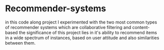 # Recommender-systems

in this code along project I experimented with the two most common types of recommender systems
which are collaborative filtering and content-based 
the significance of this project lies in it's ability to recommend items in a wide spectrum of instances,
based on user attitude and also similarities between them.

